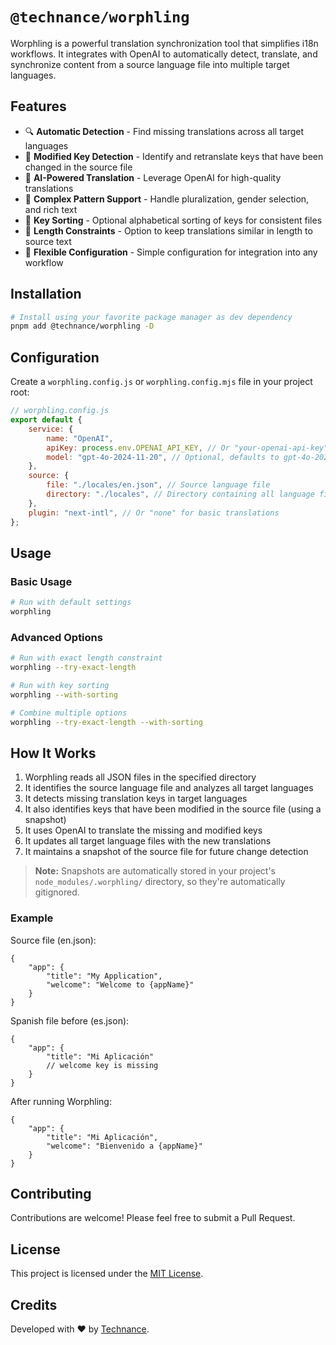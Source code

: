# `@technance/worphling`

Worphling is a powerful translation synchronization tool that simplifies i18n workflows. It integrates with OpenAI to automatically detect, translate, and synchronize content from a source language file into multiple target languages.

## Features

-   🔍 **Automatic Detection** - Find missing translations across all target languages
-   🔄 **Modified Key Detection** - Identify and retranslate keys that have been changed in the source file
-   🤖 **AI-Powered Translation** - Leverage OpenAI for high-quality translations
-   🧩 **Complex Pattern Support** - Handle pluralization, gender selection, and rich text
-   🔀 **Key Sorting** - Optional alphabetical sorting of keys for consistent files
-   📏 **Length Constraints** - Option to keep translations similar in length to source text
-   🔧 **Flexible Configuration** - Simple configuration for integration into any workflow

## Installation

```bash
# Install using your favorite package manager as dev dependency
pnpm add @technance/worphling -D
```

## Configuration

Create a `worphling.config.js` or `worphling.config.mjs` file in your project root:

```javascript
// worphling.config.js
export default {
    service: {
        name: "OpenAI",
        apiKey: process.env.OPENAI_API_KEY, // Or "your-openai-api-key"
        model: "gpt-4o-2024-11-20", // Optional, defaults to gpt-4o-2024-11-20
    },
    source: {
        file: "./locales/en.json", // Source language file
        directory: "./locales", // Directory containing all language files
    },
    plugin: "next-intl", // Or "none" for basic translations
};
```

## Usage

### Basic Usage

```bash
# Run with default settings
worphling
```

### Advanced Options

```bash
# Run with exact length constraint
worphling --try-exact-length

# Run with key sorting
worphling --with-sorting

# Combine multiple options
worphling --try-exact-length --with-sorting
```

## How It Works

1. Worphling reads all JSON files in the specified directory
2. It identifies the source language file and analyzes all target languages
3. It detects missing translation keys in target languages
4. It also identifies keys that have been modified in the source file (using a snapshot)
5. It uses OpenAI to translate the missing and modified keys
6. It updates all target language files with the new translations
7. It maintains a snapshot of the source file for future change detection

> **Note:** Snapshots are automatically stored in your project's `node_modules/.worphling/` directory, so they're automatically gitignored.

### Example

Source file (en.json):

```jsonc
{
    "app": {
        "title": "My Application",
        "welcome": "Welcome to {appName}"
    }
}
```

Spanish file before (es.json):

```jsonc
{
    "app": {
        "title": "Mi Aplicación"
        // welcome key is missing
    }
}
```

After running Worphling:

```jsonc
{
    "app": {
        "title": "Mi Aplicación",
        "welcome": "Bienvenido a {appName}"
    }
}
```

## Contributing

Contributions are welcome! Please feel free to submit a Pull Request.

## License

This project is licensed under the [MIT License](LICENSE).

## Credits

Developed with ❤️ by [Technance](https://technance.io).
